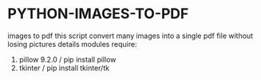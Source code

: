# PYTHON-IMAGES-TO-PDF
images to pdf this script convert many images into a single pdf file without losing pictures details
modules require:
1. pillow 9.2.0 / pip install pillow
2. tkinter / pip install tkinter/tk
